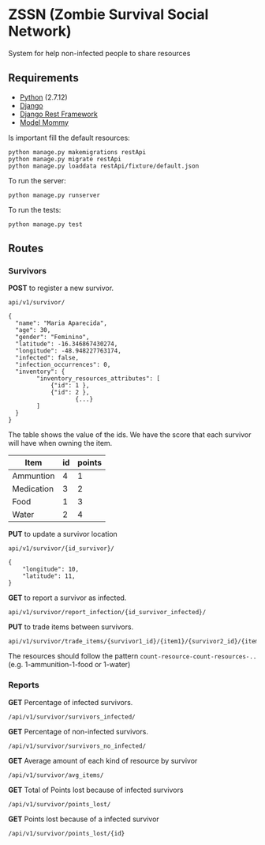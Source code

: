 # ZSSN (Zombie Survival Social Network)

System for help non-infected people to share resources

## Requirements

* [Python](https://www.python.org/downloads/release/python-2712/) (2.7.12)
* [Django](https://docs.djangoproject.com/pt-br/2.0/)
* [Django Rest Framework](http://www.django-rest-framework.org/)
* [Model Mommy](http://model-mommy.readthedocs.io/en/latest/basic_usage.html)

Is important fill the default resources:

```
python manage.py makemigrations restApi
python manage.py migrate restApi
python manage.py loaddata restApi/fixture/default.json

```
To run the server:

```
python manage.py runserver

```
To run the tests:

```
python manage.py test

```
## Routes

### Survivors

**POST**  to register a new survivor.


```
api/v1/survivor/

{
  "name": "Maria Aparecida",
  "age": 30,
  "gender": "Feminino",
  "latitude": -16.346867430274,
  "longitude": -48.948227763174,
  "infected": false,
  "infection_occurrences": 0,
  "inventory": {
  		"inventory_resources_attributes": [
	  	    {"id": 1 },
		    {"id": 2 },
                   {...}
	  	]
  }
}
```
The table shows the value of the ids. We have the score that each survivor will have when owning the item. 

| Item | id | points
| ------ | ------ | -----|
| Ammuntion | 4 | 1 |
| Medication | 3 | 2 |
| Food | 1 | 3 |
| Water | 2 | 4 | 


**PUT** to update a survivor location
```
api/v1/survivor/{id_survivor}/

{
    "longitude": 10,
    "latitude": 11,
}

```

**GET** to report a survivor as infected.

```
api/v1/survivor/report_infection/{id_survivor_infected}/
```


**PUT** to trade items between survivors.
```
api/v1/survivor/trade_items/{survivor1_id}/{item1}/{survivor2_id}/{item2}

```

The resources should follow the pattern `count-resource-count-resources-..` (e.g. 1-ammunition-1-food or 1-water)


### Reports

**GET** Percentage of infected survivors.
```
/api/v1/survivor/survivors_infected/
```

**GET** Percentage of non-infected survivors.
```
/api/v1/survivor/survivors_no_infected/
```

**GET** Average amount of each kind of resource by survivor
```
/api/v1/survivor/avg_items/
```
**GET**  Total of Points lost because of infected survivors
```
/api/v1/survivor/points_lost/
```
**GET**  Points lost because of a infected survivor
```
/api/v1/survivor/points_lost/{id}
```